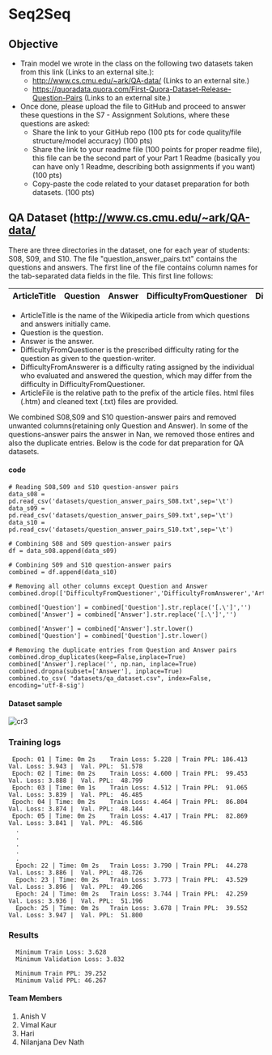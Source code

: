 # Seq2Seq

## Objective
* Train model we wrote in the class on the following two datasets taken from this link (Links to an external site.): 
   * http://www.cs.cmu.edu/~ark/QA-data/ (Links to an external site.)
   * https://quoradata.quora.com/First-Quora-Dataset-Release-Question-Pairs (Links to an external site.)
* Once done, please upload the file to GitHub and proceed to answer these questions in the S7 - Assignment Solutions, where these questions are asked:
   * Share the link to your GitHub repo (100 pts for code quality/file structure/model accuracy) (100 pts)
   * Share the link to your readme file (100 points for proper readme file), this file can be the second part of your Part 1 Readme (basically you can have only 1 Readme, describing both assignments if you want) (100 pts)
   * Copy-paste the code related to your dataset preparation for both datasets.  (100 pts)
##  QA Dataset (http://www.cs.cmu.edu/~ark/QA-data/ 
There are three directories in the dataset, one for each year of students: S08, S09, and S10. The file "question_answer_pairs.txt" contains the questions and answers. The first line of the file contains column names for the tab-separated data fields in the file. This first line follows:

|ArticleTitle|Question|Answer|DifficultyFromQuestioner|DifficultyFromAnswerer|ArticleFile|
| :---: | :---: | :---: | :---: | :---: | :---: |

* ArticleTitle is the name of the Wikipedia article from which questions and answers initially came.
* Question is the question.<br>
* Answer is the answer.<br>
* DifficultyFromQuestioner is the prescribed difficulty rating for the question as given to the question-writer.<br> 
* DifficultyFromAnswerer is a difficulty rating assigned by the individual who evaluated and answered the question, 
which may differ from the difficulty in DifficultyFromQuestioner.<br>
* ArticleFile is the relative path to the prefix of the article files. html files (.htm) and cleaned 
text (.txt) files are provided.<br>

We combined S08,S09 and S10 question-answer pairs and removed unwanted columns(retaining only Question and Answer). In some of the questions-answer pairs the answer in Nan, we removed those entires and also the duplicate entries. Below is the code for dat preparation for QA datasets.

#### code
    # Reading S08,S09 and S10 question-answer pairs
    data_s08 = pd.read_csv('datasets/question_answer_pairs_S08.txt',sep='\t')
    data_s09 = pd.read_csv('datasets/question_answer_pairs_S09.txt',sep='\t')
    data_s10 = pd.read_csv('datasets/question_answer_pairs_S10.txt',sep='\t')

    # Combining S08 and S09 question-answer pairs
    df = data_s08.append(data_s09)
    
    # Combining S09 and S10 question-answer pairs
    combined = df.append(data_s10)

    # Removing all other columns except Question and Answer
    combined.drop(['DifficultyFromQuestioner','DifficultyFromAnswerer','ArticleFile','ArticleTitle'],axis=1,inplace=True)

    combined['Question'] = combined['Question'].str.replace('[.\']','')
    combined['Answer'] = combined['Answer'].str.replace('[.\']','')

    combined['Answer'] = combined['Answer'].str.lower()
    combined['Question'] = combined['Question'].str.lower()

    # Removing the duplicate entries from Question and Answer pairs
    combined.drop_duplicates(keep=False,inplace=True)
    combined['Answer'].replace('', np.nan, inplace=True)
    combined.dropna(subset=['Answer'], inplace=True)
    combined.to_csv( "datasets/qa_dataset.csv", index=False, encoding='utf-8-sig')
#### Dataset sample
  ![cr3](https://user-images.githubusercontent.com/36162708/123035297-bc5d7380-d408-11eb-8ee3-15af024afaf1.jpg)

### Training logs
 
     Epoch: 01 | Time: 0m 2s	Train Loss: 5.228 | Train PPL: 186.413	 Val. Loss: 3.943 |  Val. PPL:  51.578
     Epoch: 02 | Time: 0m 2s	Train Loss: 4.600 | Train PPL:  99.453	 Val. Loss: 3.888 |  Val. PPL:  48.799
     Epoch: 03 | Time: 0m 1s	Train Loss: 4.512 | Train PPL:  91.065	 Val. Loss: 3.839 |  Val. PPL:  46.485
     Epoch: 04 | Time: 0m 2s	Train Loss: 4.464 | Train PPL:  86.804	 Val. Loss: 3.874 |  Val. PPL:  48.144
     Epoch: 05 | Time: 0m 2s	Train Loss: 4.417 | Train PPL:  82.869	 Val. Loss: 3.841 |  Val. PPL:  46.586
      . 
      . 
      . 
      . 
      . 
      Epoch: 22 | Time: 0m 2s	Train Loss: 3.790 | Train PPL:  44.278	 Val. Loss: 3.886 |  Val. PPL:  48.726
      Epoch: 23 | Time: 0m 2s	Train Loss: 3.773 | Train PPL:  43.529	 Val. Loss: 3.896 |  Val. PPL:  49.206
      Epoch: 24 | Time: 0m 2s	Train Loss: 3.744 | Train PPL:  42.259	 Val. Loss: 3.936 |  Val. PPL:  51.196
      Epoch: 25 | Time: 0m 2s	Train Loss: 3.678 | Train PPL:  39.552	 Val. Loss: 3.947 |  Val. PPL:  51.800
### Results

      Minimum Train Loss: 3.628   
      Minimum Validation Loss: 3.832   
   
      Minimum Train PPL: 39.252   
      Minimum Valid PPL: 46.267 
    

 #### Team Members
   1. Anish V
   2. Vimal Kaur
   3. Hari
   4. Nilanjana Dev Nath
